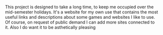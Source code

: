 This project is designed to take a long time, to keep me occupied over the mid-semester holidays.
It's a website for my own use that contains the most useful links and descriptions about some games and websites I like to use. 
Of course, on request of public demand I can add more sites connected to it.
Also I do want it to be asthetically pleasing 
